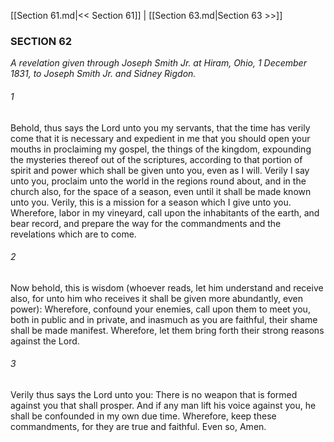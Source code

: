 [[Section 61.md|<< Section 61]]  |  [[Section 63.md|Section 63 >>]]

### SECTION 62

*A revelation given through Joseph Smith Jr. at Hiram, Ohio, 1 December 1831, to Joseph Smith Jr. and Sidney Rigdon.*

###### 1
Behold, thus says the Lord unto you my servants, that the time has verily come that it is necessary and expedient in me that you should open your mouths in proclaiming my gospel, the things of the kingdom, expounding the mysteries thereof out of the scriptures, according to that portion of spirit and power which shall be given unto you, even as I will. Verily I say unto you, proclaim unto the world in the regions round about, and in the church also, for the space of a season, even until it shall be made known unto you. Verily, this is a mission for a season which I give unto you. Wherefore, labor in my vineyard, call upon the inhabitants of the earth, and bear record, and prepare the way for the commandments and the revelations which are to come.

###### 2
Now behold, this is wisdom (whoever reads, let him understand and receive also, for unto him who receives it shall be given more abundantly, even power): Wherefore, confound your enemies, call upon them to meet you, both in public and in private, and inasmuch as you are faithful, their shame shall be made manifest. Wherefore, let them bring forth their strong reasons against the Lord.

###### 3
Verily thus says the Lord unto you: There is no weapon that is formed against you that shall prosper. And if any man lift his voice against you, he shall be confounded in my own due time. Wherefore, keep these commandments, for they are true and faithful. Even so, Amen.